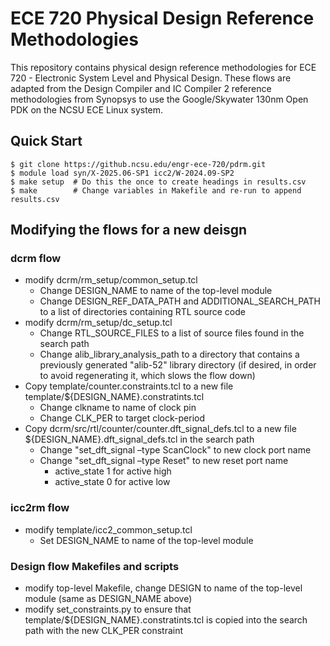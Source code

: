 ECE 720 Physical Design Reference Methodologies
====================

This repository contains physical design reference methodologies for ECE 720 - Electronic System Level and Physical Design.  These flows are adapted from the Design Compiler and IC Compiler 2 reference methodologies from Synopsys to use the Google/Skywater 130nm Open PDK on the NCSU ECE Linux system.

## Quick Start

    $ git clone https://github.ncsu.edu/engr-ece-720/pdrm.git
    $ module load syn/X-2025.06-SP1 icc2/W-2024.09-SP2
    $ make setup  # Do this the once to create headings in results.csv
    $ make        # Change variables in Makefile and re-run to append results.csv

## Modifying the flows for a new deisgn

### dcrm flow
* modify dcrm/rm_setup/common_setup.tcl
  * Change DESIGN_NAME to name of the top-level module
  * Change DESIGN_REF_DATA_PATH and ADDITIONAL_SEARCH_PATH to a list of directories containing RTL source code
* modify dcrm/rm_setup/dc_setup.tcl
  * Change RTL_SOURCE_FILES to a list of source files found in the search path
  * Change alib_library_analysis_path to a directory that contains a previously generated "alib-52" library directory (if desired, in order to avoid regenerating it, which slows the flow down) 
* Copy template/counter.constraints.tcl to a new file template/${DESIGN_NAME}.constratints.tcl
  * Change clkname to name of clock pin
  * Change CLK_PER to target clock-period
* Copy dcrm/src/rtl/counter/counter.dft_signal_defs.tcl to a new file ${DESIGN_NAME}.dft_signal_defs.tcl in the search path
  * Change "set_dft_signal –type ScanClock" to new clock port name
  * Change "set_dft_signal –type Reset" to new reset port name
    * active_state 1 for active high
    * active_state 0 for active low

### icc2rm flow
* modify template/icc2_common_setup.tcl
  * Set DESIGN_NAME to name of the top-level module

### Design flow Makefiles and scripts
* modify top-level Makefile, change DESIGN to name of the top-level module (same as DESIGN_NAME above)
* modify set_constraints.py to ensure that template/${DESIGN_NAME}.constratints.tcl is copied into the search path with the new CLK_PER constraint

